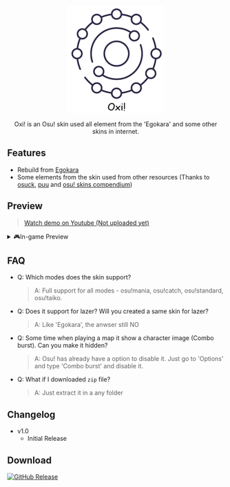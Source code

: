 <div align="center">
    <picture>
        <source srcset="./icon/icon-light.png" media="(prefers-color-scheme: dark)">
        <img src="./icon/icon-dark.png">
    </picture>
</div>

<p>
<div align = "center">
<p>Oxi! is an Osu! skin used all element from the 'Egokara' and some other skins in internet.</p>
</div>

## Features

- Rebuild from <a href = "https://github.com/kleqing/Egokara">Egokara</a>
- Some elements from the skin used from other resources (Thanks to [osuck](https://skins.osuck.net/), [puu](https://puush.me/) and [osu! skins compendium](https://compendium.skinship.xyz/))

## Preview

> [Watch demo on Youtube (Not uploaded yet)](youtube.com)

<details>
<summary>🎮In-game Preview</summary>
<br>
    <p align="center">
        <img src="./icon/icon.png">
    </p>
    <p align="center">
        <img src="./icon/icon.png">
    </p>
</details>

## FAQ

- Q: Which modes does the skin support?

    > A: Full support for all modes - osu!mania, osu!catch, osu!standard, osu!taiko.

- Q: Does it support for lazer? Will you created a same skin for lazer?

    > A: Like 'Egokara', the anwser still NO

- Q: Some time when playing a map it show a character image (Combo burst). Can you make it hidden?

    > A: Osu! has already have a option to disable it. Just go to 'Options' and type 'Combo burst' and disable it.

- Q: What if I downloaded `zip` file?
    > A: Just extract it in a any folder
    
## Changelog

- v1.0
    - Initial Release

## Download

[![GitHub Release](https://img.shields.io/github/v/release/kleqing/Egokara?labelColor=282c34&logo=GitHub&style=for-the-badge)]([link-to-the-file](https://github.com/kleqing/Oxi/releases/tag/1.0))


